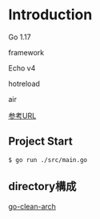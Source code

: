 # Introduction

Go 1.17

framework

Echo v4

hotreload

air

[参考URL](https://blog.homie.co.jp/entry/golang-air#realize%E3%81%8B%E3%82%89air%E3%81%AB%E7%A7%BB%E8%A1%8C%E3%81%97%E3%81%9F%E7%90%86%E7%94%B)


## Project Start

`$ go run ./src/main.go`

## directory構成

[go-clean-arch](https://github.com/bxcodec/go-clean-arch)
